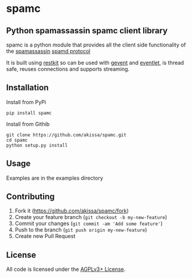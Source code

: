 # spamc


## Python spamassassin spamc client library

spamc is a python module that provides all the client side functionality of the
[spamassassin](https://spamassassin.apache.org)
[spamd protocol](https://github.com/apache/spamassassin/blob/trunk/spamd/PROTOCOL)

It is built using [restkit](http://restkit.readthedocs.org) so can be used
with [gevent](http://www.gevent.org) and [eventlet](http://www.eventlet.net),
is thread safe, reuses connections and supports streaming.


## Installation

Install from PyPi

    pip install spamc

Install from Githib

    git clone https://github.com/akissa/spamc.git
    cd spamc
    python setup.py install

## Usage

Examples are in the examples directory

## Contributing

1. Fork it (https://github.com/akissa/spamc/fork)
2. Create your feature branch (`git checkout -b my-new-feature`)
3. Commit your changes (`git commit -am 'Add some feature'`)
4. Push to the branch (`git push origin my-new-feature`)
5. Create new Pull Request


## License

All code is licensed under the
[AGPLv3+ License](https://github.com/akissa/spamc/blob/master/LICENSE).
